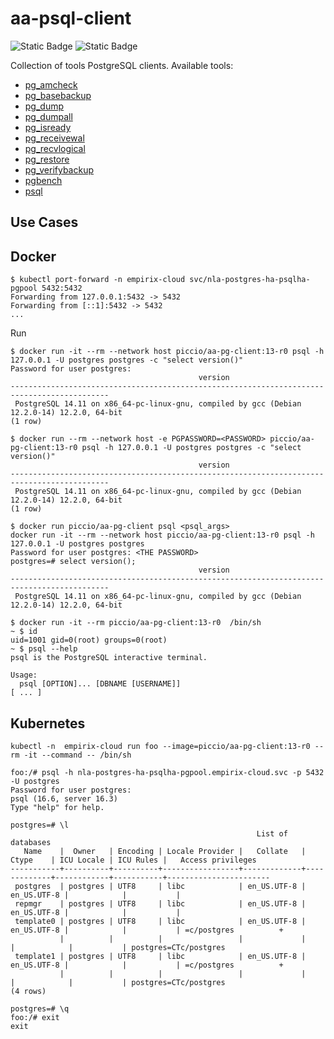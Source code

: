 # aa-psql-client

![Static Badge](https://img.shields.io/badge/Postgres_Client-13-blue) ![Static Badge](https://img.shields.io/badge/alpine-3.19.7-brightgreen)



Collection of tools PostgreSQL clients. Available tools:

* [pg_amcheck](https://www.postgresql.org/docs/13/app-pgamcheck.html)
* [pg_basebackup](https://www.postgresql.org/docs/13/app-pgbasebackup.html)
* [pg_dump](https://www.postgresql.org/docs/13/app-pgdump.html)
* [pg_dumpall](https://www.postgresql.org/docs/13/app-pg-dumpall.html)
* [pg_isready](https://www.postgresql.org/docs/13/app-pg-isready.html)
* [pg_receivewal](https://www.postgresql.org/docs/13/app-pgreceivewal.html)
* [pg_recvlogical](https://www.postgresql.org/docs/13/app-pgrecvlogical.html)
* [pg_restore](https://www.postgresql.org/docs/13/app-pgrestore.html)
* [pg_verifybackup](https://www.postgresql.org/docs/13/app-pgverifybackup.html)
* [pgbench](https://www.postgresql.org/docs/13/pgbench.html)
* [psql](https://www.postgresql.org/docs/13/app-psql.html)





## Use Cases

## Docker

```shell
$ kubectl port-forward -n empirix-cloud svc/nla-postgres-ha-psqlha-pgpool 5432:5432
Forwarding from 127.0.0.1:5432 -> 5432
Forwarding from [::1]:5432 -> 5432
...
```


Run 


```shell
$ docker run -it --rm --network host piccio/aa-pg-client:13-r0 psql -h 127.0.0.1 -U postgres postgres -c "select version()"
Password for user postgres: 
                                          version                                           
--------------------------------------------------------------------------------------------
 PostgreSQL 14.11 on x86_64-pc-linux-gnu, compiled by gcc (Debian 12.2.0-14) 12.2.0, 64-bit
(1 row)

```

```shell
$ docker run --rm --network host -e PGPASSWORD=<PASSWORD> piccio/aa-pg-client:13-r0 psql -h 127.0.0.1 -U postgres postgres -c "select version()"
                                          version                                           
--------------------------------------------------------------------------------------------
 PostgreSQL 14.11 on x86_64-pc-linux-gnu, compiled by gcc (Debian 12.2.0-14) 12.2.0, 64-bit
(1 row)
```


```shell
$ docker run piccio/aa-pg-client psql <psql_args> 
docker run -it --rm --network host piccio/aa-pg-client:13-r0 psql -h 127.0.0.1 -U postgres postgres
Password for user postgres: <THE PASSWORD>
postgres=# select version();
                                          version                                           
--------------------------------------------------------------------------------------------
 PostgreSQL 14.11 on x86_64-pc-linux-gnu, compiled by gcc (Debian 12.2.0-14) 12.2.0, 64-bit
```



```
$ docker run -it --rm piccio/aa-pg-client:13-r0  /bin/sh
~ $ id
uid=1001 gid=0(root) groups=0(root)
~ $ psql --help
psql is the PostgreSQL interactive terminal.

Usage:
  psql [OPTION]... [DBNAME [USERNAME]]
[ ... ]
```

## Kubernetes

```shell
kubectl -n  empirix-cloud run foo --image=piccio/aa-pg-client:13-r0 --rm -it --command -- /bin/sh

foo:/# psql -h nla-postgres-ha-psqlha-pgpool.empirix-cloud.svc -p 5432 -U postgres
Password for user postgres: 
psql (16.6, server 16.3)
Type "help" for help.

postgres=# \l
                                                       List of databases
   Name    |  Owner   | Encoding | Locale Provider |   Collate   |    Ctype    | ICU Locale | ICU Rules |   Access privileges   
-----------+----------+----------+-----------------+-------------+-------------+------------+-----------+-----------------------
 postgres  | postgres | UTF8     | libc            | en_US.UTF-8 | en_US.UTF-8 |            |           | 
 repmgr    | postgres | UTF8     | libc            | en_US.UTF-8 | en_US.UTF-8 |            |           | 
 template0 | postgres | UTF8     | libc            | en_US.UTF-8 | en_US.UTF-8 |            |           | =c/postgres          +
           |          |          |                 |             |             |            |           | postgres=CTc/postgres
 template1 | postgres | UTF8     | libc            | en_US.UTF-8 | en_US.UTF-8 |            |           | =c/postgres          +
           |          |          |                 |             |             |            |           | postgres=CTc/postgres
(4 rows)

postgres=# \q
foo:/# exit
exit
```
